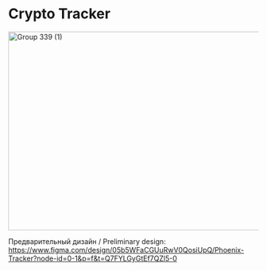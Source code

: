 # Crypto Tracker

<img width="1200" height="400" alt="Group 339 (1)" src="https://github.com/user-attachments/assets/b8db107c-d4d2-4532-adf0-ce7a3330536e" />

Предварительный дизайн / Preliminary design: https://www.figma.com/design/05b5WFaCGUuRwV0QosiUpQ/Phoenix-Tracker?node-id=0-1&p=f&t=Q7FYLGyGtEf7QZl5-0
